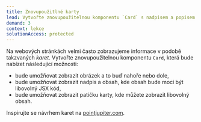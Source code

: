 ```yaml
---
title: Znovupoužitlné karty
lead: Vytvořte znovupoužitelnou komponentu `Card` s nadpisem a popisem a dalšími prvky.
demand: 3
context: lekce
solutionAccess: protected
---
```


Na webových stránkách velmi často zobrazujeme informace v podobě takzvaných _karet_. Vytvořte znovupoužitelnou komponentu `Card`, která bude nabízet následující možnosti:

- bude umožňovat zobrazit obrázek a to buď nahoře nebo dole,
- bude umožňovat zobrazit nadpis a obsah, kde obsah bude moci být libovolný JSX kód,
- bude umožňovat zobrazit patičku karty, kde můžete zobrazit libovolný obsah.

Inspirujte se návrhem karet na [pointjupiter.com](https://pointjupiter.com/ultimate-ux-ui-guide-card-design-web-sites-apps).
